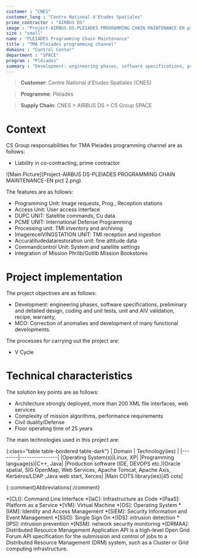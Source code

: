 ```yaml
---
customer : "CNES"
customer_long : "Centre National d'Etudes Spatiales"
prime_contractor : "AIRBUS DS"
image : "Project-AIRBUS DS-PLEIADES PROGRAMMING CHAIN MAINTENANCE-EN pict 1.png"
size : "small"
name : "PLEIADES Programming Chain Maintenance"
title : "TMA Pleiades programming channel"
domains : "Control Center"
department : "SPACE"
program : "Pléiades"
summary : "Development: engineering phases, software specifications, preliminary and detailed design, coding and unit tests, unit and AIV validation, recipe, warranty, MCO: Correction of anomalies and development of many functional developments."
---
```


> __Customer__\: Centre National d'Etudes Spatiales (CNES)

> __Programme__\: Pléiades

> __Supply Chain__\: CNES > AIRBUS DS >  CS Group SPACE


# Context


CS Group responsabilities for TMA Pleiades programming channel are as follows:
* Liability in co-contracting, prime contractor

![Main Picture](Project-AIRBUS DS-PLEIADES PROGRAMMING CHAIN MAINTENANCE-EN pict 2.png)

The features are as follows:
* Programming Unit: Image requests, Prog., Reception stations
* Access Unit: User access interface
* DUPC UNIT: Satellite commands, Cu data
* PCME UNIT: International Defense Programming 
* Processing unit: TMI inventory and archiving
* ImagereceIVINGSTATION UNIT: TMI reception and ingestion
* Accuratitudedatarestoration unit: fine attitude data
* Commandcontrol Unit: System and satellite settings
* Integration of Mission Phrlib/Gotlib Mission Bookstores

# Project implementation

The project objectives are as follows:
* Development: engineering phases, software specifications, preliminary and detailed design, coding and unit tests, unit and AIV validation, recipe, warranty,
* MCO: Correction of anomalies and development of many functional developments.

The processes for carrying out the project are:
* V Cycle

# Technical characteristics

The solution key points are as follows:
* Architecture strongly deployed, more than 200 XML file interfaces, web services
* Complexity of mission algorithms, performance requirements
* Civil duality/Defense
* Floor operating time of 25 years



The main technologies used in this project are:

{:class="table table-bordered table-dark"}
| Domain | Technology(ies) |
|--------|----------------|
|Operating System(s)|Linux, XP|
|Programming language(s)|C++, Java|
|Production software (IDE, DEVOPS etc.)|Oracle spatial, SIG OpenMap, Web Services, Apache Tomcat, Apache Axis, Kerbéros/LDAP ,Java web start, Xerces|
|Main COTS library(ies)|45 cots|



{::comment}Abbreviations{:/comment}

*[CLI]: Command Line Interface
*[IaC]: Infrastructure as Code
*[PaaS]: Platform as a Service
*[VM]: Virtual Machine
*[OS]: Operating System
*[IAM]: Identity and Access Management
*[SIEM]: Security Information and Event Management
*[SSO]: Single Sign On
*[IDS]: intrusion detection
*[IPS]: intrusion prevention
*[NSM]: network security monitoring
*[DRMAA]: Distributed Resource Management Application API is a high-level Open Grid Forum API specification for the submission and control of jobs to a Distributed Resource Management (DRM) system, such as a Cluster or Grid computing infrastructure.
